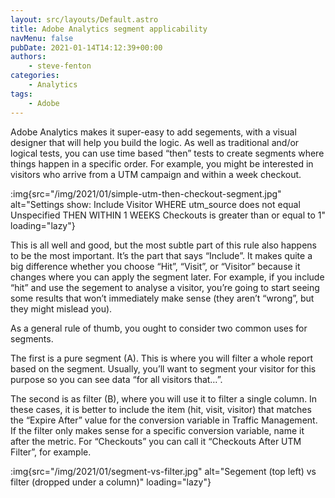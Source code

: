 ```yaml
---
layout: src/layouts/Default.astro
title: Adobe Analytics segment applicability
navMenu: false
pubDate: 2021-01-14T14:12:39+00:00
authors:
    - steve-fenton
categories:
    - Analytics
tags:
    - Adobe
---
```


Adobe Analytics makes it super-easy to add segements, with a visual designer that will help you build the logic. As well as traditional and/or logical tests, you can use time based “then” tests to create segments where things happen in a specific order. For example, you might be interested in visitors who arrive from a UTM campaign and within a week checkout.

:img{src="/img/2021/01/simple-utm-then-checkout-segment.jpg" alt="Settings show: Include Visitor WHERE utm_source does not equal Unspecified THEN WITHIN 1 WEEKS Checkouts is greater than or equal to 1" loading="lazy"}

This is all well and good, but the most subtle part of this rule also happens to be the most important. It’s the part that says “Include”. It makes quite a big difference whether you choose “Hit”, “Visit”, or “Visitor” because it changes where you can apply the segment later. For example, if you include “hit” and use the segement to analyse a visitor, you’re going to start seeing some results that won’t immediately make sense (they aren’t “wrong”, but they might mislead you).

As a general rule of thumb, you ought to consider two common uses for segments.

The first is a pure segment (A). This is where you will filter a whole report based on the segment. Usually, you’ll want to segment your visitor for this purpose so you can see data “for all visitors that…”.

The second is as filter (B), where you will use it to filter a single column. In these cases, it is better to include the item (hit, visit, visitor) that matches the “Expire After” value for the conversion variable in Traffic Management. If the filter only makes sense for a specific conversion variable, name it after the metric. For “Checkouts” you can call it “Checkouts After UTM Filter”, for example.

:img{src="/img/2021/01/segment-vs-filter.jpg" alt="Segement (top left) vs filter (dropped under a column)" loading="lazy"}